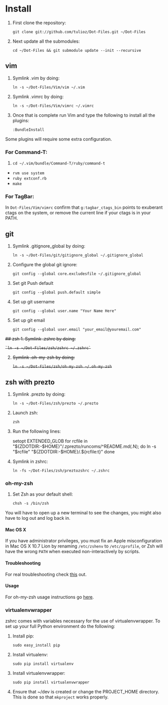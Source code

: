 Install
=======
1. First clone the repository:

    `git clone git://github.com/tulioz/Dot-Files.git ~/Dot-Files`

2. Next update all the submodules:

    `cd ~/Dot-Files && git submodule update --init --recursive`

## vim
1. Symlink .vim by doing:

    `ln -s ~/Dot-Files/Vim/vim ~/.vim`

2. Symlink .vimrc by doing:

    `ln -s ~/Dot-Files/Vim/vimrc ~/.vimrc`

3. Once that is complete run Vim and type the following to install all the plugins:

    `:BundleInstall`

Some plugins will require some extra configuration.

### For Command-T:
1. `cd ~/.vim/bundle/Command-T/ruby/command-t`
* `rvm use system`
* `ruby extconf.rb`
* `make`

### For TagBar:
In `Dot-Files/Vim/vimrc` confirm that `g:tagbar_ctags_bin` points to exuberant ctags on the
system, or remove the current line if your ctags is in your PATH.

## git
1. Symlink .gitignore_global by doing:

    `ln -s ~/Dot-Files/git/gitignore_global ~/.gitignore_global`

2. Configure the global git ignore:

    `git config --global core.excludesfile ~/.gitignore_global`

3. Set git Push default

    `git config --global push.default simple`

4. Set up git username

    `git config --global user.name "Your Name Here"`

5. Set up git email

    `git config --global user.email "your_email@youremail.com"`

<del>
## zsh
1. Symlink .zshrc by doing:

    `ln -s ~/Dot-Files/zsh/zshrc ~/.zshrc`

2. Symlink .oh-my-zsh by doing:

    `ln -s ~/Dot-Files/zsh/oh-my-zsh ~/.oh-my-zsh`
</del>

## zsh with prezto
1. Symlink .prezto by doing:

    `ln -s ~/Dot-Files/zsh/prezto ~/.prezto`

2. Launch zsh:

    `zsh`

3. Run the following lines:

    setopt EXTENDED_GLOB
    for rcfile in "${ZDOTDIR:-$HOME}"/.zprezto/runcoms/^README.md(.N); do
        ln -s "$rcfile" "${ZDOTDIR:-$HOME}/.${rcfile:t}"
    done

4. Symlink in zshrc:

    `ln -fs ~/Dot-Files/zsh/preztozshrc ~/.zshrc`

### oh-my-zsh
1. Set Zsh as your default shell:

    `chsh -s /bin/zsh`

You will have to open up a new terminal to see the changes, you might also have to log out and log back in.

#### Mac OS X
If you have administrator privileges, you must fix an Apple misconfiguration
in Mac OS X 10.7 Lion by renaming `/etc/zshenv` to `/etc/zprofile`, or Zsh will
have the wrong `PATH` when executed non-interactively by scripts.

#### Troubleshooting
For real troubleshooting check [this](https://github.com/sorin-ionescu/oh-my-zsh#troubleshooting) out.

#### Usage
For oh-my-zsh usage instructions go [here](https://github.com/sorin-ionescu/oh-my-zsh#usage).

### virtualenvwrapper
zshrc comes with variables necessary for the use of virtualenvwrapper. To set up your full Python environment do the following:

1. Install pip:

    `sudo easy_install pip`

2. Install virtualenv:

    `sudo pip install virtualenv`

3. Install virtualenvwrapper:

    `sudo pip install virtualenvwrapper`

4. Ensure that ~/dev is created or change the PROJECT_HOME directory. This is done so that `mkproject` works properly.
